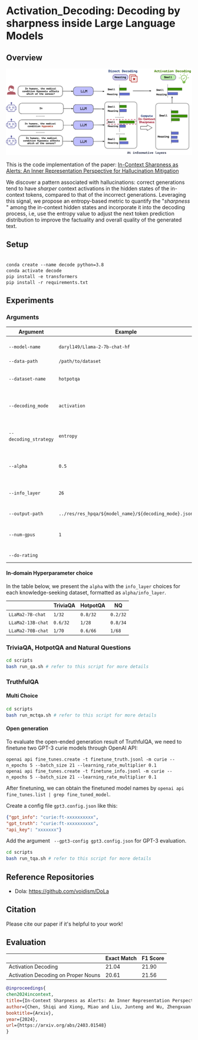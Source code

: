 
Activation_Decoding: Decoding by sharpness inside Large Language Models
=======================================================================

## Overview

![](figure/ad.png)

This is the code implementation of the paper: [In-Context Sharpness as Alerts: An Inner Representation Perspective for Hallucination Mitigation
](https://arxiv.org/abs/2403.01548)

We discover a pattern associated with hallucinations: correct generations tend to have *sharper* context activations in the hidden states of the in-context tokens, compared to that of the incorrect generations. Leveraging this signal, we propose an entropy-based metric to quantify the "*sharpness* " among the in-context hidden states and incorporate it into the decoding process, i.e, use the entropy value to adjust the next token prediction distribution to improve the factuality and overall quality of the generated text.

## Setup

```

conda create --name decode python=3.8
conda activate decode
pip install -e transformers
pip install -r requirements.txt
```

## Experiments

### Arguments

| Argument          | Example           | Description   |
| ----------------- | ----------------- | ------------- |
| `--model-name`    | `daryl149/Llama-2-7b-chat-hf` | Specifies the model you want to use, currently we support LLaMA all versions. |
| `--data-path`     | `/path/to/dataset` | Path to the dataset file or folder. |
| `--dataset-name`     | `hotpotqa` | The dataset for evaluation. Can choose from `"natural_questions" or "triviaqa"` |
| `--decoding_mode`      |``activation`` | Choose the decoding mode. Can choose from  `"baseline", "dola", "activation","activation_dola"` |
| `--decoding_strategy`      |`entropy` | Add this when the `"decoding_mode"` is `activation`or `activation_dola`.  Can choose from  `"entropy", "single_entropy"` |
| `--alpha`      |`0.5`| Control the magnitude of activation. For OOD test, we use `0.5/0.8/1.0` for `7B/13B/70B` models. |
| `--info_layer`      |`26`| The index of layer we use to calculate the entropy. For OOD test, we use `26/34/70` for `7B/13B/70B` models. |
| `--output-path`   | ``../res/res_hpqa/${model_name}/${decoding_mode}.json`` | Where to store the output results. |
| `--num-gpus`      | `1` | Number of GPUs to use, `1/1/2` for `7B/13B/70B` model sizes respectively if you are using 80G GPU cards.  |
| `--do-rating`      | | Add this to output evaluation results  |

#### In-domain Hyperparameter choice

In the table below, we present the `alpha` with the `info_layer` choices for each knowledge-seeking dataset, formatted as `alpha/info_layer`.

| | TriviaQA | HotpotQA | NQ |
|---| --- | --- | --- |
|`LLaMa2-7B-chat`| `1/32`| `0.8/32` |`0.2/32`  |
|`LLaMa2-13B-chat`| `0.6/32` |`1/28`  |  `0.8/34`|
|`LLaMa2-70B-chat`|  `1/70`| `0.6/66` | `1/68` |

### TriviaQA, HotpotQA and Natural Questions

```bash
cd scripts
bash run_qa.sh # refer to this script for more details
```

### TruthfulQA

#### Multi Choice

```bash
cd scripts
bash run_mctqa.sh # refer to this script for more details
```

#### Open generation

To evaluate the open-ended generation result of TruthfulQA, we need to finetune two GPT-3 curie models through OpenAI API:

```
openai api fine_tunes.create -t finetune_truth.jsonl -m curie --n_epochs 5 --batch_size 21 --learning_rate_multiplier 0.1
openai api fine_tunes.create -t finetune_info.jsonl -m curie --n_epochs 5 --batch_size 21 --learning_rate_multiplier 0.1
```

After finetuning, we can obtain the finetuned model names by `openai api fine_tunes.list | grep fine_tuned_model`.

Create a config file `gpt3.config.json` like this:

```json
{"gpt_info": "curie:ft-xxxxxxxxxx",
"gpt_truth": "curie:ft-xxxxxxxxxx",
"api_key": "xxxxxxx"}
```

Add the argument ` --gpt3-config gpt3.config.json` for GPT-3 evaluation.

```bash
cd scripts
bash run_tqa.sh # refer to this script for more details
```

## Reference Repositories

- Dola: https://github.com/voidism/DoLa

## Citation

Please cite our paper if it's helpful to your work!

## Evaluation

|          | Exact Match | F1 Score |
|----------|----------|----------|
| Activation Decoding    | 21.04     | 21.90     |
| Activation Decoding on Proper Nouns    | 20.61     | 21.56     |


```bibtex
@inproceedings{
chen2024incontext,
title={In-Context Sharpness as Alerts: An Inner Representation Perspective for Hallucination Mitigation},
author={Chen, Shiqi and Xiong, Miao and Liu, Junteng and Wu, Zhengxuan and Xiao, Teng and Gao, Siyang and He, Junxian},
booktitle={Arxiv},
year={2024},
url={https://arxiv.org/abs/2403.01548}
}

```


